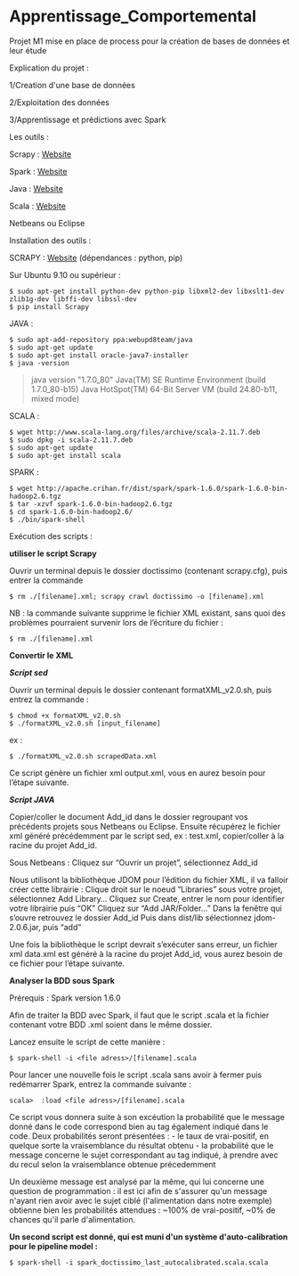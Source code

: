 # Apprentissage_Comportemental

Projet M1 mise en place de process pour la création de bases de données et leur étude

Explication du projet :

1/Creation d'une base de données

2/Exploitation des données

3/Apprentissage et prédictions avec Spark


Les outils :


Scrapy : [Website](http://scrapy.org/)

Spark : [Website](http://spark.apache.org/)

Java : [Website](http://www.java.com)

Scala : [Website](http://www.scala-lang.org/)

Netbeans ou Eclipse

Installation des outils :

SCRAPY : [Website](http://doc.scrapy.org/en/latest/intro/install.html) (dépendances : python, pip)

Sur Ubuntu 9.10 ou supérieur :
```
$ sudo apt-get install python-dev python-pip libxml2-dev libxslt1-dev zlib1g-dev libffi-dev libssl-dev
$ pip install Scrapy
```

JAVA :
```
$ sudo apt-add-repository ppa:webupd8team/java
$ sudo apt-get update
$ sudo apt-get install oracle-java7-installer
$ java -version
```
> java version "1.7.0_80"
> Java(TM) SE Runtime Environment (build 1.7.0_80-b15)
> Java HotSpot(TM) 64-Bit Server VM (build 24.80-b11, mixed mode)

SCALA :
```
$ wget http://www.scala-lang.org/files/archive/scala-2.11.7.deb
$ sudo dpkg -i scala-2.11.7.deb
$ sudo apt-get update
$ sudo apt-get install scala
```

SPARK :
```
$ wget http://apache.crihan.fr/dist/spark/spark-1.6.0/spark-1.6.0-bin-hadoop2.6.tgz
$ tar -xzvf spark-1.6.0-bin-hadoop2.6.tgz
$ cd spark-1.6.0-bin-hadoop2.6/
$ ./bin/spark-shell
```

Exécution des scripts :


**utiliser le script Scrapy**

Ouvrir un terminal depuis le dossier doctissimo (contenant scrapy.cfg), puis entrer la commande 
```
$ rm ./[filename].xml; scrapy crawl doctissimo -o [filename].xml
```

NB : la commande suivante supprime le fichier XML existant, sans quoi des problèmes pourraient survenir lors de l’écriture du fichier :
```
$ rm ./[filename].xml
```


**Convertir le XML**

 **_Script sed_**
  
  Ouvrir un terminal depuis le dossier contenant formatXML_v2.0.sh, puis entrez la commande :
  ```
  $ chmod +x formatXML_v2.0.sh
  $ ./formatXML_v2.0.sh [input_filename]
  ```
  ex :
  ```
  $ ./formatXML_v2.0.sh scrapedData.xml
  ```
  
  Ce script génère un fichier xml output.xml, vous en aurez besoin pour l’étape suivante.

  **_Script JAVA_**
  
  Copier/coller le document Add_id dans le dossier regroupant vos précédents projets sous Netbeans ou Eclipse.
  Ensuite récupérez le fichier xml généré précédemment par le script sed, ex : test.xml, copier/coller à la racine du projet Add_id.
  
  Sous Netbeans :
  Cliquez sur “Ouvrir un projet”, sélectionnez Add_id
  
  Nous utilisont la bibliothèque JDOM pour l’édition du fichier XML, il va falloir créer cette librairie :
  Clique droit sur le noeud “Libraries” sous votre projet, sélectionnez Add Library…
  Cliquez sur Create, entrer le nom pour identifier votre librairie puis “OK”
  Cliquez sur “Add JAR/Folder…”
  Dans la fenêtre qui s’ouvre retrouvez le dossier Add_id
  Puis dans dist/lib sélectionnez jdom-2.0.6.jar, puis “add”
  
  Une fois la bibliothèque le script devrait s’exécuter sans erreur, un fichier xml data.xml est généré à la racine du projet Add_id, vous aurez besoin de ce fichier pour l’étape suivante.

**Analyser la BDD sous Spark**


  Prérequis : Spark version 1.6.0
  
  Afin de traiter la BDD avec Spark, il faut que le script .scala et la fichier contenant votre BDD .xml soient dans le même dossier.
  
  Lancez ensuite le script de cette manière :
  
  
  ```
  $ spark-shell -i <file adress>/[filename].scala
  ```

  Pour lancer une nouvelle fois le script .scala sans avoir à fermer puis redémarrer Spark, entrez la commande suivante :
  
  ```
  scala>  :load <file adress>/[filename].scala
  ```
  
  Ce script vous donnera suite à son excéution la probabilité que le message donné dans le code correspond bien au tag également indiqué dans le code. Deux probabilités seront présentées :
    - le taux de vrai-positif, en quelque sorte la vraisemblance du résultat obtenu
    - la probabilité que le message concerne le sujet correspondant au tag indiqué, à prendre avec du recul selon la vraisemblance obtenue précedemment
  
  Un deuxième message est analysé par la même, qui lui concerne une question de programmation : il est ici afin de s'assurer qu'un message n'ayant rien avoir avec le sujet ciblé (l'alimentation dans notre exemple) obtienne bien les probabilités attendues : ~100% de vrai-positif, ~0% de chances qu'il parle d'alimentation.
  
  **Un second script est donné, qui est muni d'un système d'auto-calibration pour le pipeline model :**
   ```
  $ spark-shell -i spark_doctissimo_last_autocalibrated.scala.scala
  ```
